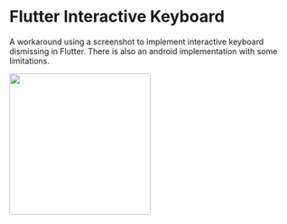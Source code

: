 # Flutter Interactive Keyboard
A workaround using a screenshot to implement interactive keyboard dismissing in Flutter.
There is also an android implementation with some limitations.

<img src="https://github.com/mcrovero/flutter_interactive_keyboard/raw/master/assets/demo1.gif" width="250">
